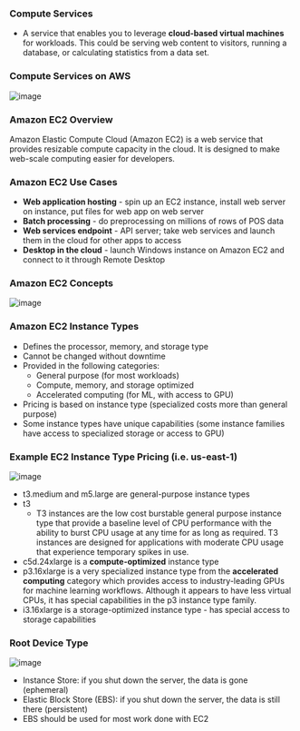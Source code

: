### Compute Services

* A service that enables you to leverage **cloud-based virtual machines** for workloads. This could be serving web content to visitors, running a database, or calculating statistics from a data set.

### Compute Services on AWS

![image](https://user-images.githubusercontent.com/114364831/212352909-bc4954a7-7e9a-4ee3-9aed-94655e0c1501.png)

### Amazon EC2 Overview
 
Amazon Elastic Compute Cloud (Amazon EC2) is a web service that provides resizable compute capacity in the cloud. It is designed to make web-scale computing easier for developers.

### Amazon EC2 Use Cases

* **Web application hosting** - spin up an EC2 instance, install web server on instance, put files for web app on web server
* **Batch processing** - do preprocessing on millions of rows of POS data
* **Web services endpoint** - API server; take web services and launch them in the cloud for other apps to access
* **Desktop in the cloud** - launch Windows instance on Amazon EC2 and connect to it through Remote Desktop

### Amazon EC2 Concepts

![image](https://user-images.githubusercontent.com/114364831/212366239-a6b943b8-3140-472a-8f12-1cd376d45d94.png)

### Amazon EC2 Instance Types

* Defines the processor, memory, and storage type
* Cannot be changed without downtime
* Provided in the following categories:
  * General purpose (for most workloads)
  * Compute, memory, and storage optimized
  * Accelerated computing (for ML, with access to GPU)
* Pricing is based on instance type (specialized costs more than general purpose)
* Some instance types have unique capabilities (some instance families have access to specialized storage or access to GPU)

### Example EC2 Instance Type Pricing (i.e. us-east-1)

![image](https://user-images.githubusercontent.com/114364831/212369350-26b8baa6-42ca-440b-accd-7749eddbcc1c.png)

* t3.medium and m5.large are general-purpose instance types
* t3 
  * T3 instances are the low cost burstable general purpose instance type that provide a baseline level of CPU performance with the ability to burst CPU usage at any time for as long as required. T3 instances are designed for applications with moderate CPU usage that experience temporary spikes in use.
* c5d.24xlarge is a **compute-optimized** instance type
* p3.16xlarge is a very specialized instance type from the **accelerated computing** category which provides access to industry-leading GPUs for machine learning workflows. Although it appears to have less virtual CPUs, it has special capabilities in the p3 instance type family.
* i3.16xlarge is a storage-optimized instance type - has special access to storage capabilities

### Root Device Type

![image](https://user-images.githubusercontent.com/114364831/212370984-a509eff1-ba61-4aee-ac5d-a74784a41e2f.png)

- Instance Store: if you shut down the server, the data is gone (ephemeral)
- Elastic Block Store (EBS): if you shut down the server, the data is still there (persistent)
- EBS should be used for most work done with EC2
